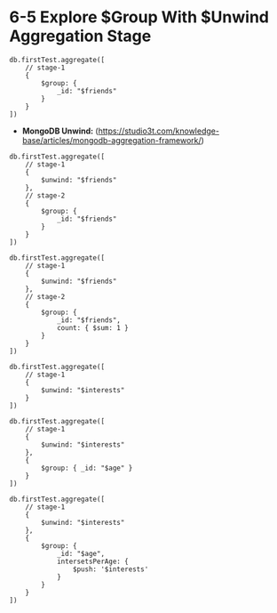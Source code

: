 # 6-5 Explore $Group With $Unwind Aggregation Stage

```
db.firstTest.aggregate([
    // stage-1
    {
        $group: {
            _id: "$friends"
        }
    }
])
```

- **MongoDB Unwind:** (https://studio3t.com/knowledge-base/articles/mongodb-aggregation-framework/)

```
db.firstTest.aggregate([
    // stage-1
    {
        $unwind: "$friends"
    },
    // stage-2
    {
        $group: {
            _id: "$friends"
        }
    }
])
```

```
db.firstTest.aggregate([
    // stage-1
    {
        $unwind: "$friends"
    },
    // stage-2
    {
        $group: {
            _id: "$friends",
            count: { $sum: 1 }
        }
    }
])
```

```
db.firstTest.aggregate([
    // stage-1
    {
        $unwind: "$interests"
    }
])
```

```
db.firstTest.aggregate([
    // stage-1
    {
        $unwind: "$interests"
    },
    {
        $group: { _id: "$age" }
    }
])
```

```
db.firstTest.aggregate([
    // stage-1
    {
        $unwind: "$interests"
    },
    {
        $group: {
            _id: "$age",
            intersetsPerAge: {
                $push: '$interests'
            }
        }
    }
])
```

